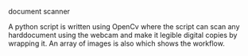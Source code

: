 document scanner 

A python script is written using OpenCv where the script can scan any harddocument using the webcam and make it legible digital copies by wrapping it. An array of images is also which shows the workflow.
